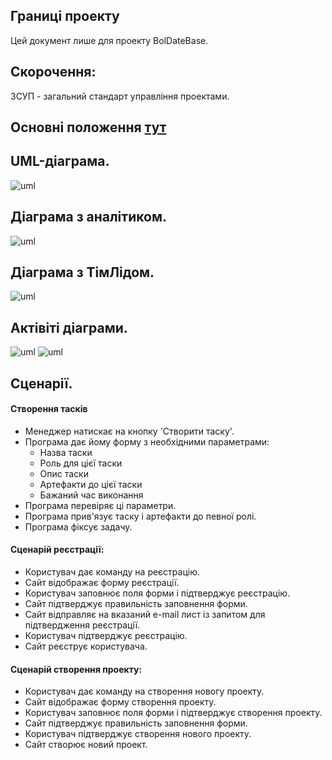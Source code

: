 ﻿## Границі проекту
Цей документ лише для проекту BolDateBase.
## Скорочення:
ЗСУП - загальний стандарт управління проектами.
## Основні положення [тут](Основні положення.md)
## UML-діаграма.
![uml](http://www.plantuml.com/plantuml/png/hLRBJjjG4DtdAwvOaONv08GGbUYkY0YbwZ9ooGNIEZ6AtGTL5o4ysA1IKGHIrQg8Bp0XAS5v8FKBnd_KC-EuZgzCDx0WYUTnximvCzSiURxTzD_LdOBtjjROjfjsNNbRTjNzK6jigWtRyNHXdhxHc0Ruwz28-dIdAA0k3QDp6iqhsrFFglLQ0s4_g8U07do_gHUr5Dr7BHh344RjQ4z2Iok8kqBcKD40NrqE54_v1JpVQOoKVhJB2JWkY8x4-TBJJRWlO6WXuum311iXSKr_BYby87bDRzOyNpTrjJB1-OgSWC-FsiWDuoOQjhFZ-V1U0lTMqAy5E_Olw_VQSRSb_ufwV4fQkmP-uZYW4O2F4ghkfQ9Z6Z8vAHvorhSghverIPGphwKUYSYZxdbzst5tj2vm4ygoh4KrYquwo96-KNFSTLjEF2bc0dzniS2xGTidr5KiNhHF_MpKPKekW0vH463opOepJ6gDPxNmsRAWURuz7XlvLF7nPsYvIq6iAkexKMWcK7ZkYtr0lOazJsoqr2dc7fLob_mGiuMXCop961ZcL7t38T8RreoqpFo0sq6LQLjPUOiixsp9iHkLKjDzezVzOg6q8fmOreRhQ_NQzNsthjmDqqkdF0Ku0cHGd-S01u6dtScgnGiy5ixEXLguGgQje63WvPAXtgT02eD38Mt0EXm2y22RenjLnGNzgvNNbqRnPYBhIzfmB678xeSuY7kRAQykhoe72depiYM5nw6gkJbWbF6rc0u1D14-Ri15MrW9CMLCa98T2OIlsyceN-IhrTIuBNMbx5RMjEtKFcbJk_oOV2N_7ujoMrFA9Zi0O-RIGDr35hmdCejSGXaCTwbOyS1E1Fk97BcWfXTExZOBUCZ3JqZDqo47XnRWPEbasR9WfuOOATZqx6UJPEL3-ELwb4Xp-V6KAA9Y3kYEtnjnZpBXoExJW94owERe72CVYD4UQjf3-eH86XeWuCru1GYtV5ccgvqSCSgdC7qBZ7c2kjasaz4g5XuBe1OmuRFJ4yg0HJMlz4SVedjFTO9S7x8s8VMV75z0P9XRIdvsa1YmPh7CPhhCttGLI_Z4lp5_0G00)
## Діаграма з аналітиком.
![uml](http://www.plantuml.com/plantuml/png/hLLDRjDG4Dxx5BE3IaqE425Kxi76g2bK90wgZO1T6zC4fAX1NNZ1eY1n01AJA4vIkrUOkH7VJ5v-uZOe4jquzhoPx_lUD_DUZiB8FulUDnjU-FOqUEUV-KqAt_Z7hG-dmMiwyHjXtVDg_8rp7l1S4cbpnhCQ-I6z2Fp6fp3oFFT2bSfpUig_UOQq2sbBZpX5zYqN_EUWbFKTmLk9EPU4PpoG3chwvQGR3NEk2GHYUupb78KQpGwydMpqh5e5m4esJmv9FdEXnSl8alKGXVejSNbbGSeZBi0Iet8ClMsyfSZCyTxVugnH_MDK3ux3V-jIOTSe7yi501tC7PGLVCS5s3FRzfJaAnTAJXfNPSZwmkF_O5RgdyhnHFfWpny08_KMDFWaYQNB0qlCj0a8uQSm2tCeoyXKJ-mvn5AslnJJyalnLmdE1UceDPA0NWFWIctpPQMgPvinQ4LrUjMAebQJMYUFXE_ftbOx792E1ngI0JHHp7mHivcKUACUSrLi332dg9fZCTKihN9D7yEbjeSDaEhtTfqDDz8_W07tjuTmTh-2f_T99DdkpswYAkrOnLRD0TjYwWO3UJQZn4FaZwHNaRvE0yBEk4AwzhampZRGsrkBYhc1-dE5M6qQBRmq3-ORfsXfplQsuyK97w7ZsdYv97V6ZOfJ1v7fGg4PFApIou3sP5MRhVk9GfOkaQko5E3YMVRG81v4dnbq1u7K5AhVAWgvxYgIBbBST6VkXwVkeki1nvorotDTPF39xjEpp_NBrwxzS63TWa99ohPEB31QT9wi8ovDvRbKbUrjai0Jb1geTa8Re_amLVghk-LgVNQEy8R_ihy0)
## Діаграма з ТімЛідом.
![uml](http://www.plantuml.com/plantuml/png/lPF1IW9X58NtynHtcL0-W4Ju02vzWG6j9BLmZ5gE3bIBe4qOj6pJTjInH6Vq5Ux_2Zr9t-s72WdQM8lHU-uvddF-Nwr6_R3NF--qW-YarJqBUs57ekEmSNhHwXx9OTYEca55dzn8Sz4bRvdEN5oHC99wBQZNPEz0TlH1KnthJ5zr3NtDL6ZXxaJNBjRKNNrG6TCGOkK6RkX6dbn1BO19ATYEZUoNopHwP9LZLvWU3N2YS_CpE7O97dF1RWgJ-Qq95i329SofLsG4nSW_svIa8itBVhFRYBPN-QVEcUbrZkHMh1USPGmjm-oyPadOPdFVuV-w_txX4-2I9tEZhsl5q9lRhuibnZEM2Pq7EB7QvPDYxLZTk4Ii9AefurjyRp15Il1V7SnEzanpSw3rujiXWJbm2alrH5_ig-8P46GnH6mKg_BAF-qT)
## Актівіті діаграми.
![uml](http://www.plantuml.com/plantuml/png/ZP4zJiDG48JxTuhjk8FTv21fB0W80GxAJ-yuG8L4Wq91mSy9OXFBnh7D5MPln6XN244LoNvQZsQ_dVKRpHV9RB6ykWnMX0Wl6F31jyIW6Hfq60Gr7spHcTwRshBkOZQyigWrurcutRrVQ3H7OnzwfnisRDcyHmK2z5R8Nr4k_ZFSqUk3BESJEKvusE0TzRrkud0wdLq44Odm36PrjF2mm8JckaPfK--fsZhZbBQUWIhDz8QaJ_hMpfBaB3bFdVYckM_-4-BFx76AWfmQFJah0UCUwIDQpQcM1z08sB6hPS2E6WFvpz6dE4pI4ziimZkgtosyCURzJA_3Y2PUrZS0)
![uml](http://www.plantuml.com/plantuml/png/RP4zJiDG48Hxd-995Do1DE4Kr15O8X94WjYTYzWcq4JyI9OfQ80JO9F8FuaVLvYz4VCsWiYIcvNUxEotu_Lu7ankW_3woelmZ0vVs4ek2MgqaNU2TrXKic0jAErW3IfwVb0xZpxaNdAq54jiiK77rjB0Iaov67dHqUaicDw4_jdbDF0ZPAWLqT2vaSNmad3kc_C9YtjXJInJaJKq_KR7zpw2OR44rLoUI8fIqwseqa8iNHrpSr3ko6neIqdj1M1-j0Olo1pyW_RICUNHqT0HyDHBPL0GMscUs3Z4iMHe9Q5QElWd6qkEvVAWyCRe-MBcskczT6DlcSgwQ0rBLhftigtNbjS_xlzdCidg0Egt53NonlxiWl_v5m00)
## Сценарії.
#### Створення тасків
- Менеджер натискає на кнопку 'Створити таску'.
- Програма дає йому форму з необхідними параметрами:
	- Назва таски
	- Роль для цієї таски
	- Опис таски
	- Артефакти до цієї таски
	- Бажаний час виконання
- Програма перевіряє ці параметри.
- Програма прив'язує таску і артефакти до певної ролі.
- Програма фіксує задачу.

#### Сценарій реєстрації:
- Користувач дає команду на реєстрацію.
- Сайт відображає форму реєстрації.
- Користувач заповнює поля форми і підтверджує реєстрацію.
- Сайт підтверджує правильність заповнення форми.
- Сайт відправляє на вказаний e-mail лист із запитом для підтвердження реєстрації.
- Користувач підтверджує реєстрацію.
- Сайт реєструє користувача.

#### Сценарій створення проекту:
- Користувач дає команду на створення новогу проекту.
- Сайт відображає форму створення проекту.
- Користувач заповнює поля форми і підтверджує створення проекту.
- Сайт підтверджує правильність заповнення форми.
- Користувач підтверджує створення нового проекту.
- Сайт створює новий проект.

